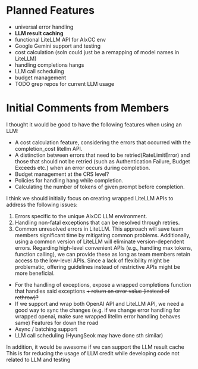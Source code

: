 # Planned Features

- universal error handling
- **LLM result caching**
- functional LiteLLM API for AIxCC env
- Google Gemini support and testing
- cost calculation (soln could just be a remapping of model names in LiteLLM)
- handling completions hangs
- LLM call scheduling
- budget management
- TODO grep repos for current LLM usage

# Initial Comments from Members

I thought it would be good to have the following features when using an LLM:
- A cost calculation feature, considering the errors that occurred with the completion\_cost litellm API.
- A distinction between errors that need to be retried(RateLimitError) and those that should not be retried (such as Authentication Failure, Budget Exceeds etc.) when an error occurs during completion.
- Budget management at the CRS level?
- Policies for handling hang while completion.
- Calculating the number of tokens of given prompt before completion.

I think we should initially focus on creating wrapped LiteLLM APIs to address the following issues:
1. Errors specific to the unique AIxCC LLM environment.
2. Handling non-fatal exceptions that can be resolved through retries.
3. Common unresolved errors in LiteLLM.
This approach will save team members significant time by mitigating common problems. Additionally, using a common version of LiteLLM will eliminate version-dependent errors.
Regarding high-level convenient APIs (e.g., handling max tokens, function calling), we can provide these as long as team members retain access to the low-level APIs. Since a lack of flexibility might be problematic, offering guidelines instead of restrictive APIs might be more beneficial.

- For the handling of exceptions, expose a wrapped completions function that handles said exceptions ~~+ return an error value (instead of rethrow)?~~
- If we support and wrap both OpenAI API and LiteLLM API, we need a good way to sync the changes (e.g. if we change error handling for wrapped openai, make sure wrapped litellm error handling behaves same)
Features for down the road
- Async / batching support
- LLM call scheduling (HyungSeok may have done sth similar)

In addition, it would be awesome if we can support the LLM result cache
This is for reducing the usage of LLM credit while developing code not related to LLM and testing
